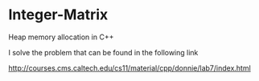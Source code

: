 # Integer-Matrix
Heap memory allocation in C++

I solve the problem that can be found in the following link

http://courses.cms.caltech.edu/cs11/material/cpp/donnie/lab7/index.html
